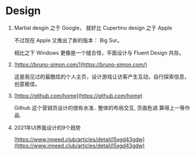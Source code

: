 # Design

1. Martial desgin 之于 Google， 就好比 Cupertino design 之于 Apple

   不过现在 Apple 又推出了新的版本： Big Sur。

   相比之下 Windows 更像是一个缝合怪，平面设计与 Fluent Design 共存。

2. [https://bruno-simon.com/](https://bruno-simon.com/)

   这是我见过的最酷炫的个人主页，设计游戏让访客产生互动，自行探索信息，创意极佳。

3. [https://github.com/home](https://github.com/home) 

   Github 这个营销页设计的很有水准.. 整体的布局交互, 页面色调 算得上一等作品.

4. 2021年UI界面设计的9个趋势

   [https://www.inneed.club/articles/detail/l5xgd43gdw](https://www.inneed.club/articles/detail/l5xgd43gdw)

